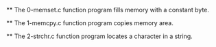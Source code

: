 ** The 0-memset.c function program fills memory with a constant byte.

** The 1-memcpy.c function program copies memory area.

** The 2-strchr.c function program locates a character in a string.

